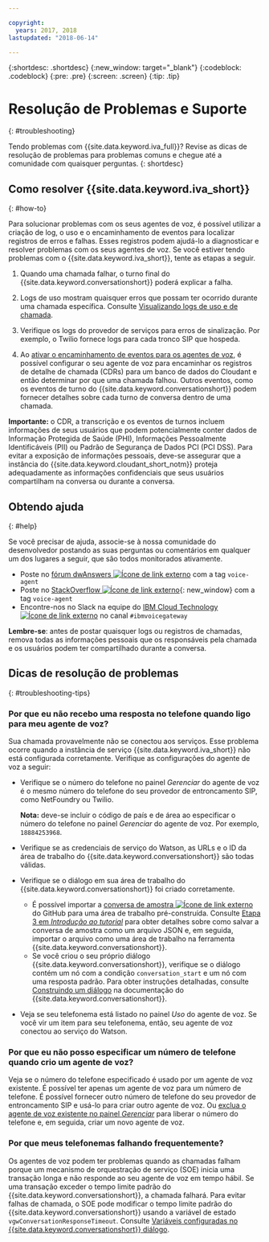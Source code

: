 ```yaml
---

copyright:
  years: 2017, 2018
lastupdated: "2018-06-14"

---
```


{:shortdesc: .shortdesc}
{:new_window: target="_blank"}
{:codeblock: .codeblock}
{:pre: .pre}
{:screen: .screen}
{:tip: .tip}

# Resolução de Problemas e Suporte
{: #troubleshooting}

Tendo problemas com {{site.data.keyword.iva_full}}? Revise as dicas de resolução de problemas para problemas comuns e chegue até a comunidade com quaisquer perguntas.
{: shortdesc}

## Como resolver {{site.data.keyword.iva_short}}
{: #how-to}

Para solucionar problemas com os seus agentes de voz, é possível utilizar a criação de log, o uso e o encaminhamento de
eventos para localizar registros de erros e falhas. Esses registros podem ajudá-lo a diagnosticar e resolver problemas com os seus
agentes de voz. Se você estiver tendo problemas com o {{site.data.keyword.iva_short}}, tente as etapas a seguir.

1. Quando uma chamada falhar, o turno final do {{site.data.keyword.conversationshort}} poderá explicar a falha.

1. Logs de uso mostram quaisquer erros que possam ter ocorrido durante uma chamada específica. Consulte [Visualizando logs de uso e de chamada](logging.html).

1. Verifique os logs do provedor de serviços para erros de sinalização. Por exemplo, o Twilio fornece logs para cada tronco SIP
que hospeda.

1. Ao [ativar o encaminhamento de eventos para os agentes de voz](event-forwarding.html), é possível
configurar o seu agente de voz para encaminhar os registros de detalhe de chamada (CDRs) para um banco de dados do
Cloudant e então determinar por que uma chamada falhou. Outros eventos, como os eventos de turno do
{{site.data.keyword.conversationshort}} podem fornecer detalhes sobre cada turno de conversa dentro de uma chamada.

**Importante:** o CDR, a transcrição e os eventos de turnos incluem informações de seus usuários que podem potencialmente conter dados de Informação Protegida de Saúde (PHI), Informações Pessoalmente Identificáveis (PII) ou Padrão de Segurança de Dados PCI (PCI DSS). Para evitar a exposição de informações pessoais, deve-se assegurar que a instância do {{site.data.keyword.cloudant_short_notm}} proteja adequadamente as informações confidenciais que seus usuários compartilham na conversa ou durante a conversa.


## Obtendo ajuda
{: #help}

Se você precisar de ajuda, associe-se à nossa comunidade do desenvolvedor postando as suas perguntas ou comentários em
qualquer um dos lugares a seguir, que são todos monitorados ativamente.

* Poste no [fórum dwAnswers ![Ícone de link externo](../../icons/launch-glyph.svg "Ícone de link externo")](https://developer.ibm.com/answers/topics/voice-agent/) com a tag `voice-agent`
* Poste no [StackOverflow ![Ícone de link externo](../../icons/launch-glyph.svg "Ícone de link externo")](http://stackoverflow.com/questions/tagged/voice-agent){: new_window} com a tag `voice-agent`
* Encontre-nos no Slack na equipe do [IBM Cloud Technology ![Ícone de link externo](../../icons/launch-glyph.svg "Ícone de link externo")](https://slack-invite-ibm-cloud-tech.mybluemix.net/) no canal `#ibmvoicegateway`

**Lembre-se**: antes de postar quaisquer logs ou registros de chamadas, remova todas as informações pessoais
que os responsáveis pela chamada e os usuários podem ter compartilhado durante a conversa.

## Dicas de resolução de problemas
{: #troubleshooting-tips}

### Por que eu não recebo uma resposta no telefone quando ligo para meu agente de voz?

Sua chamada provavelmente não se conectou aos serviços. Esse problema ocorre quando a instância de serviço {{site.data.keyword.iva_short}} não está configurada corretamente. Verifique as configurações do agente de voz a seguir:

* Verifique se o número do telefone no painel _Gerenciar_ do agente de voz é o mesmo número do telefone do
seu provedor de entroncamento SIP, como NetFoundry ou Twilio.

   **Nota:** deve-se incluir o código de país e de área ao especificar o número do telefone no
painel _Gerenciar_ do agente de voz. Por exemplo, `18884253968`.

* Verifique se as credenciais de serviço do Watson, as URLs e o ID da área de trabalho do {{site.data.keyword.conversationshort}} são todas válidas.
* Verifique se o diálogo em sua área de trabalho do {{site.data.keyword.conversationshort}} foi criado corretamente.
  * É possível importar a [conversa de amostra ![Ícone de link externo](../../icons/launch-glyph.svg "Ícone de link externo")](https://github.com/WASdev/sample.voice.gateway/blob/master/conversation/voice-gateway-conversation-en.json) do GitHub para uma área de trabalho pré-construída. Consulte [Etapa 3 em *Introdução ao tutorial*](getting-started.html#step3) para obter detalhes sobre
como salvar a conversa de amostra como um arquivo JSON e, em seguida, importar o arquivo como uma área de trabalho na ferramenta {{site.data.keyword.conversationshort}}.
  * Se você criou o seu próprio diálogo {{site.data.keyword.conversationshort}}, verifique se o diálogo
contém um nó com a condição `conversation_start` e um nó com uma resposta padrão. Para obter instruções detalhadas, consulte [Construindo um diálogo](../conversation/dialog-build.html) na documentação do {{site.data.keyword.conversationshort}}.
* Veja se seu telefonema está listado no painel _Uso_ do agente de voz. Se você vir um item para seu telefonema, então, seu agente de voz conectou ao serviço do Watson.

### Por que eu não posso especificar um número de telefone quando crio um agente de voz?

Veja se o número do telefone especificado é usado por um agente de voz existente. É possível ter apenas um agente de voz para um número de telefone. É possível fornecer outro número de telefone do seu provedor de entroncamento SIP e usá-lo para criar outro agente de voz. Ou [exclua o agente de voz existente no painel _Gerenciar_](managing.html#delete_va) para liberar o
número do telefone e, em seguida, criar um novo agente de voz.

### Por que meus telefonemas falhando frequentemente?

Os agentes de voz podem ter problemas quando as chamadas falham porque um mecanismo de orquestração de serviço (SOE) inicia uma
transação longa e não responde ao seu agente de voz em tempo hábil. Se uma transação exceder o tempo limite padrão do
{{site.data.keyword.conversationshort}}, a chamada falhará. Para evitar falhas de chamada, o SOE pode modificar o
tempo limite padrão do {{site.data.keyword.conversationshort}} usando a variável de estado `vgwConversationResponseTimeout`. Consulte [Variáveis configuradas no {{site.data.keyword.conversationshort}} diálogo](https://www.ibm.com/support/knowledgecenter/SS4U29/api.html#variables-conv).
